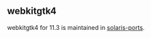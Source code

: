 ## webkitgtk4

webkitgtk4 for 11.3 is maintained in
[solaris-ports](https://github.com/RocketMan/solaris-ports/tree/master/components/desktop/webkitgtk4).
